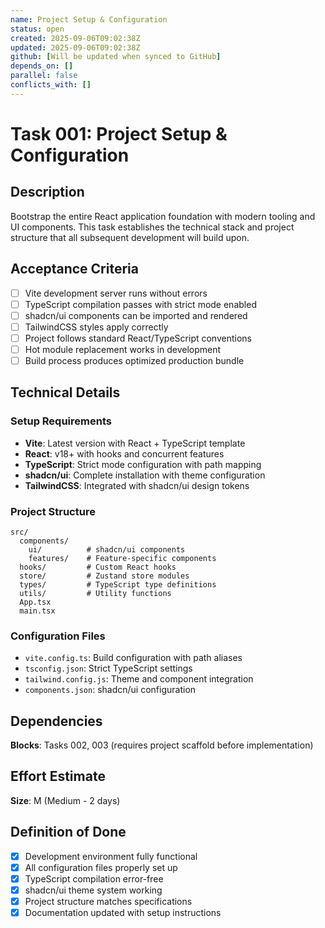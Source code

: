 ```yaml
---
name: Project Setup & Configuration
status: open
created: 2025-09-06T09:02:38Z
updated: 2025-09-06T09:02:38Z
github: [Will be updated when synced to GitHub]
depends_on: []
parallel: false
conflicts_with: []
---
```


# Task 001: Project Setup & Configuration

## Description

Bootstrap the entire React application foundation with modern tooling and UI components. This task establishes the technical stack and project structure that all subsequent development will build upon.

## Acceptance Criteria

- [ ] Vite development server runs without errors
- [ ] TypeScript compilation passes with strict mode enabled
- [ ] shadcn/ui components can be imported and rendered
- [ ] TailwindCSS styles apply correctly
- [ ] Project follows standard React/TypeScript conventions
- [ ] Hot module replacement works in development
- [ ] Build process produces optimized production bundle

## Technical Details

### Setup Requirements
- **Vite**: Latest version with React + TypeScript template
- **React**: v18+ with hooks and concurrent features
- **TypeScript**: Strict mode configuration with path mapping
- **shadcn/ui**: Complete installation with theme configuration
- **TailwindCSS**: Integrated with shadcn/ui design tokens

### Project Structure
```
src/
  components/
    ui/          # shadcn/ui components
    features/    # Feature-specific components
  hooks/         # Custom React hooks
  store/         # Zustand store modules
  types/         # TypeScript type definitions
  utils/         # Utility functions
  App.tsx
  main.tsx
```

### Configuration Files
- `vite.config.ts`: Build configuration with path aliases
- `tsconfig.json`: Strict TypeScript settings
- `tailwind.config.js`: Theme and component integration
- `components.json`: shadcn/ui configuration

## Dependencies

**Blocks**: Tasks 002, 003 (requires project scaffold before implementation)

## Effort Estimate

**Size**: M (Medium - 2 days)

## Definition of Done

- [x] Development environment fully functional
- [x] All configuration files properly set up
- [x] TypeScript compilation error-free
- [x] shadcn/ui theme system working
- [x] Project structure matches specifications
- [x] Documentation updated with setup instructions